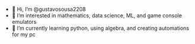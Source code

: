 - 👋 Hi, I’m @gustavosousa2208
- 👀 I’m interested in mathematics, data science, ML, and game console emulators
- 🌱 I’m currently learning python, using algebra, and creating automations for my pc

<!---
gustavosousa2208/gustavosousa2208 is a ✨ special ✨ repository because its `README.md` (this file) appears on your GitHub profile.
You can click the Preview link to take a look at your changes.
--->
